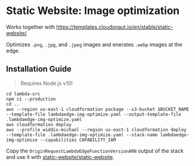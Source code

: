 # Static Website: Image optimization

Works together with https://templates.cloudonaut.io/en/stable/static-website/

Optimizes `.png`, `.jpg`, and `.jpeg` images  and enerates `.webp` images at the edge.

## Installation Guide

> Requires Node.js v10!

```
cd lambda-src
npm ci --production
cd ..
aws --region us-east-1 cloudformation package --s3-bucket $BUCKET_NAME --template-file lambdaedge-img-optimize.yaml --output-template-file .lambdaedge-img-optimize.yaml
aws cloudformation deploy
aws --profile widdix-michael --region us-east-1 cloudformation deploy --template-file .lambdaedge-img-optimize.yaml --stack-name lambdaedge-img-optimize --capabilities CAPABILITY_IAM
```

Copy the `OriginRequestLambdaEdgeFunctionVersionARN` output of the stack and use it with [static-website/static-website](https://templates.cloudonaut.io/en/stable/static-website/).
